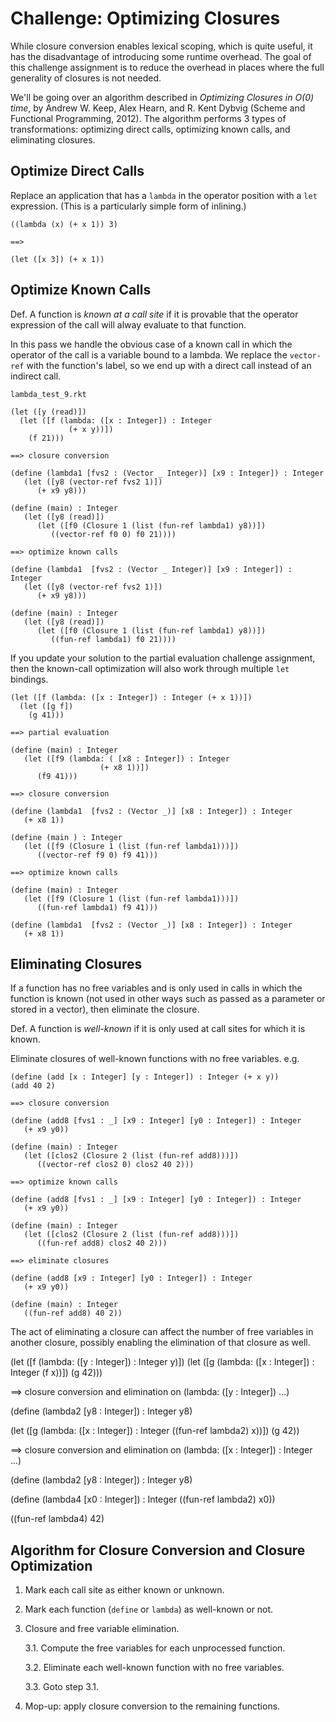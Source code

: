 # Challenge: Optimizing Closures

While closure conversion enables lexical scoping, which is quite
useful, it has the disadvantage of introducing some runtime overhead.
The goal of this challenge assignment is to reduce the overhead in
places where the full generality of closures is not needed.

We'll be going over an algorithm described in *Optimizing Closures in
O(0) time*, by Andrew W. Keep, Alex Hearn, and R. Kent Dybvig (Scheme
and Functional Programming, 2012). The algorithm performs 3 types of
transformations: optimizing direct calls, optimizing known calls, and
eliminating closures.

## Optimize Direct Calls

Replace an application that has a `lambda` in the operator position
with a `let` expression. (This is a particularly simple form of
inlining.)

    ((lambda (x) (+ x 1)) 3)
	
    ==>
	
    (let ([x 3]) (+ x 1))


## Optimize Known Calls

Def. A function is *known at a call site* if it is provable that the
operator expression of the call will alway evaluate to that function.

In this pass we handle the obvious case of a known call in which the
operator of the call is a variable bound to a lambda. We replace the
`vector-ref` with the function's label, so we end up with a direct
call instead of an indirect call.

`lambda_test_9.rkt`

    (let ([y (read)])
      (let ([f (lambda: ([x : Integer]) : Integer
                 (+ x y))])
        (f 21)))
	   
    ==> closure conversion
	
    (define (lambda1 [fvs2 : (Vector _ Integer)] [x9 : Integer]) : Integer
       (let ([y8 (vector-ref fvs2 1)])
          (+ x9 y8)))

    (define (main) : Integer
       (let ([y8 (read)])
          (let ([f0 (Closure 1 (list (fun-ref lambda1) y8))])
             ((vector-ref f0 0) f0 21))))

    ==> optimize known calls

    (define (lambda1  [fvs2 : (Vector _ Integer)] [x9 : Integer]) : Integer
       (let ([y8 (vector-ref fvs2 1)])
          (+ x9 y8)))
          
    (define (main) : Integer
       (let ([y8 (read)])
          (let ([f0 (Closure 1 (list (fun-ref lambda1) y8))])
             ((fun-ref lambda1) f0 21))))

If you update your solution to the partial evaluation challenge
assignment, then the known-call optimization will also work through
multiple `let` bindings.


    (let ([f (lambda: ([x : Integer]) : Integer (+ x 1))])
      (let ([g f])
        (g 41)))

    ==> partial evaluation

    (define (main) : Integer
       (let ([f9 (lambda: ( [x8 : Integer]) : Integer
                        (+ x8 1))])
          (f9 41)))

    ==> closure conversion

    (define (lambda1  [fvs2 : (Vector _)] [x8 : Integer]) : Integer
       (+ x8 1))

    (define (main ) : Integer
       (let ([f9 (Closure 1 (list (fun-ref lambda1)))])
          ((vector-ref f9 0) f9 41)))

    ==> optimize known calls

    (define (main) : Integer
       (let ([f9 (Closure 1 (list (fun-ref lambda1)))])
          ((fun-ref lambda1) f9 41)))

    (define (lambda1  [fvs2 : (Vector _)] [x8 : Integer]) : Integer
       (+ x8 1))


## Eliminating Closures

If a function has no free variables and is only used in calls in which
the function is known (not used in other ways such as passed as a
parameter or stored in a vector), then eliminate the closure.

Def. A function is *well-known* if it is only used at call sites for
which it is known.

Eliminate closures of well-known functions with no free variables.  e.g.

    (define (add [x : Integer] [y : Integer]) : Integer (+ x y))
    (add 40 2)

    ==> closure conversion

    (define (add8 [fvs1 : _] [x9 : Integer] [y0 : Integer]) : Integer
       (+ x9 y0))

    (define (main) : Integer
       (let ([clos2 (Closure 2 (list (fun-ref add8)))])
          ((vector-ref clos2 0) clos2 40 2)))

    ==> optimize known calls

    (define (add8 [fvs1 : _] [x9 : Integer] [y0 : Integer]) : Integer
       (+ x9 y0))

    (define (main) : Integer
       (let ([clos2 (Closure 2 (list (fun-ref add8)))])
          ((fun-ref add8) clos2 40 2)))

    ==> eliminate closures

    (define (add8 [x9 : Integer] [y0 : Integer]) : Integer
       (+ x9 y0))

    (define (main) : Integer
       ((fun-ref add8) 40 2))

The act of eliminating a closure can affect the number of free
variables in another closure, possibly enabling the elimination of
that closure as well.

(let ([f (lambda: ([y : Integer]) : Integer y)])
  (let ([g (lambda: ([x : Integer]) : Integer (f x))])
    (g 42)))

==> closure conversion and elimination on (lambda: ([y : Integer]) ...)

(define (lambda2 [y8 : Integer]) : Integer 
    y8)

(let ([g (lambda: ([x : Integer]) : Integer ((fun-ref lambda2) x))])
  (g 42))
  
==> closure conversion and elimination on (lambda: ([x : Integer]) : Integer ...)

(define (lambda2 [y8 : Integer]) : Integer 
    y8)

(define (lambda4 [x0 : Integer]) : Integer
   ((fun-ref lambda2) x0))

((fun-ref lambda4) 42)


## Algorithm for Closure Conversion and Closure Optimization

1. Mark each call site as either known or unknown.

2. Mark each function (`define` or `lambda`) as well-known or not.

3. Closure and free variable elimination.

    3.1. Compute the free variables for each unprocessed function.
   
    3.2. Eliminate each well-known function with no free variables.
	  
    3.3. Goto step 3.1.

4. Mop-up: apply closure conversion to the remaining functions. 


